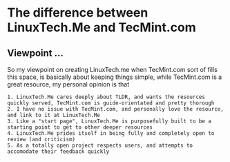 # The difference between LinuxTech.Me and TecMint.com
## Viewpoint ...
  So my viewpoint on creating LinuxTech.me when TecMint.com sort of fills this space, is basically about keeping things simple, while TecMint.com is a great resource, my personal opinion is that
  
    1. LinuxTech.Me cares deeply about TLDR, and wants the resources quickly served, TecMint.com is guide-orientated and pretty thorough
    2. I have no issue with TecMint.com, and personally love the resource, and link to it at LinuxTech.Me
    3. Like a "start page", LinuxTech.Me is purposefully built to be a starting point to get to other deeper resources
    4. LinuxTech.Me prides itself in being fully and completely open to review (and criticism)
    5. As a totally open project respects users, and attempts to accomodate their feedback quickly
    
    
